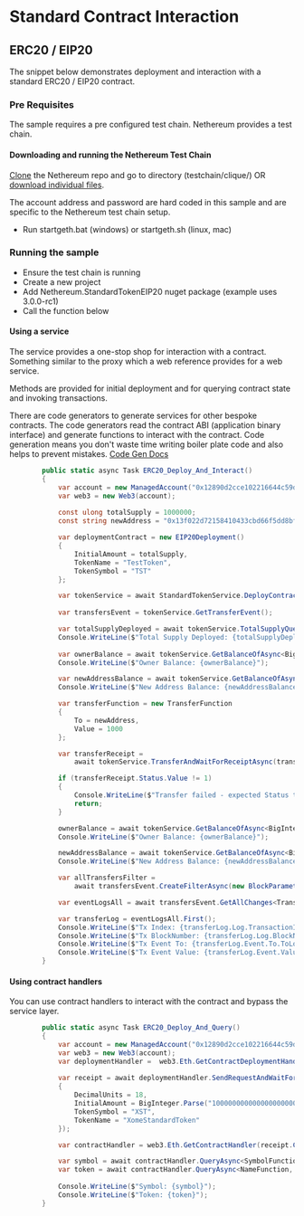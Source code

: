 # Standard Contract Interaction

## ERC20 / EIP20

The snippet below demonstrates deployment and interaction with a standard ERC20 / EIP20 contract.  

### Pre Requisites

The sample requires a pre configured test chain.  Nethereum provides a test chain.  

#### Downloading and running the Nethereum Test Chain
[Clone](https://github.com/Nethereum/Nethereum.git) the Nethereum repo and go to directory (testchain/clique/) OR [download individual files](https://github.com/Nethereum/Nethereum/tree/master/testchain/clique).

The account address and password are hard coded in this sample and are specific to the Nethereum test chain setup.

 - Run startgeth.bat (windows) or startgeth.sh (linux, mac)
 
 ### Running the sample
 - Ensure the test chain is running
 - Create a new project
 - Add Nethereum.StandardTokenEIP20 nuget package  (example uses 3.0.0-rc1)
 - Call the function below

#### Using a service
The service provides a one-stop shop for interaction with a contract.  Something similar to the proxy which a web reference provides for a web service.  

Methods are provided for initial deployment and for querying contract state and invoking transactions.

There are code generators to generate services for other bespoke contracts.  The code generators read the contract ABI (application binary interface) and generate functions to interact with the contract.  Code generation means you don't waste time writing boiler plate code and also helps to prevent mistakes.  [Code Gen Docs](nethereum-code-generation.md)

``` csharp
        public static async Task ERC20_Deploy_And_Interact()
        {
            var account = new ManagedAccount("0x12890d2cce102216644c59daE5baed380d84830c", "password");
            var web3 = new Web3(account);
     
            const ulong totalSupply = 1000000;
            const string newAddress = "0x13f022d72158410433cbd66f5dd8bf6d2d129924";

            var deploymentContract = new EIP20Deployment()
            {
                InitialAmount = totalSupply,
                TokenName = "TestToken",
                TokenSymbol = "TST"
            };

            var tokenService = await StandardTokenService.DeployContractAndGetServiceAsync(web3, deploymentContract);
            
            var transfersEvent = tokenService.GetTransferEvent();

            var totalSupplyDeployed = await tokenService.TotalSupplyQueryAsync();
            Console.WriteLine($"Total Supply Deployed: {totalSupplyDeployed}");
           
            var ownerBalance = await tokenService.GetBalanceOfAsync<BigInteger>(account.Address);
            Console.WriteLine($"Owner Balance: {ownerBalance}");

            var newAddressBalance = await tokenService.GetBalanceOfAsync<BigInteger>(newAddress);
            Console.WriteLine($"New Address Balance: {newAddressBalance}");

            var transferFunction = new TransferFunction
            {
                To = newAddress,
                Value = 1000
            };

            var transferReceipt =
                await tokenService.TransferAndWaitForReceiptAsync(transferFunction);

            if (transferReceipt.Status.Value != 1)
            {
                Console.WriteLine($"Transfer failed - expected Status to equal 1 but was {transferReceipt.Status.Value}.");
                return;
            }

            ownerBalance = await tokenService.GetBalanceOfAsync<BigInteger>(account.Address);
            Console.WriteLine($"Owner Balance: {ownerBalance}");

            newAddressBalance = await tokenService.GetBalanceOfAsync<BigInteger>(newAddress);
            Console.WriteLine($"New Address Balance: {newAddressBalance}");

            var allTransfersFilter =
                await transfersEvent.CreateFilterAsync(new BlockParameter(transferReceipt.BlockNumber));

            var eventLogsAll = await transfersEvent.GetAllChanges<TransferEventDTO>(allTransfersFilter);

            var transferLog = eventLogsAll.First();
            Console.WriteLine($"Tx Index: {transferLog.Log.TransactionIndex.HexValue}");
            Console.WriteLine($"Tx BlockNumber: {transferLog.Log.BlockNumber.HexValue}");
            Console.WriteLine($"Tx Event To: {transferLog.Event.To.ToLower()}");
            Console.WriteLine($"Tx Event Value: {transferLog.Event.Value}");
        }
```

#### Using contract handlers

You can use contract handlers to interact with the contract and bypass the service layer.

``` csharp
        public static async Task ERC20_Deploy_And_Query()
        {
            var account = new ManagedAccount("0x12890d2cce102216644c59daE5baed380d84830c", "password");
            var web3 = new Web3(account);
            var deploymentHandler =  web3.Eth.GetContractDeploymentHandler<EIP20Deployment>();
            
            var receipt = await deploymentHandler.SendRequestAndWaitForReceiptAsync(new EIP20Deployment()
            {
                DecimalUnits = 18,
                InitialAmount = BigInteger.Parse("10000000000000000000000000"),
                TokenSymbol = "XST",
                TokenName = "XomeStandardToken"
            });

            var contractHandler = web3.Eth.GetContractHandler(receipt.ContractAddress);

            var symbol = await contractHandler.QueryAsync<SymbolFunction, string>();
            var token = await contractHandler.QueryAsync<NameFunction, string>();
            
            Console.WriteLine($"Symbol: {symbol}");
            Console.WriteLine($"Token: {token}");
        }
```